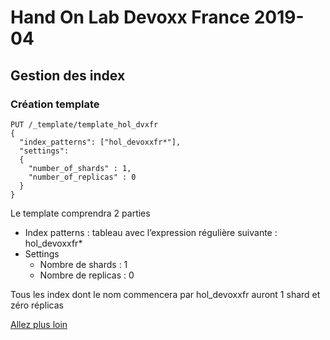 # Hand On Lab Devoxx France 2019-04
## Gestion des index
### Création template


```shell
PUT /_template/template_hol_dvxfr
{
  "index_patterns": ["hol_devoxxfr*"],
  "settings": 
  {
    "number_of_shards" : 1,
    "number_of_replicas" : 0   
  }
}
```

Le template comprendra 2 parties
* Index patterns : tableau avec l’expression régulière suivante : hol_devoxxfr* 
* Settings
    * Nombre de shards : 1
    * Nombre de replicas : 0

Tous les index dont le nom commencera par hol_devoxxfr auront 1 shard et zéro réplicas

[Allez plus loin](https://www.elastic.co/guide/en/elasticsearch/reference/current/indices-templates.html)

